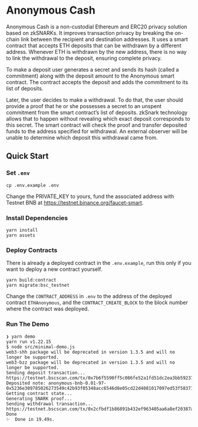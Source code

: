 # Anonymous Cash

Anonymous Cash is a non-custodial Ethereum and ERC20 privacy solution based on zkSNARKs. It improves transaction privacy by breaking the on-chain link between the recipient and destination addresses. It uses a smart contract that accepts ETH deposits that can be withdrawn by a different address. Whenever ETH is withdrawn by the new address, there is no way to link the withdrawal to the deposit, ensuring complete privacy.

To make a deposit user generates a secret and sends its hash (called a commitment) along with the deposit amount to the Anonymous smart contract. The contract accepts the deposit and adds the commitment to its list of deposits.

Later, the user decides to make a withdrawal. To do that, the user should provide a proof that he or she possesses a secret to an unspent commitment from the smart contract’s list of deposits. zkSnark technology allows that to happen without revealing which exact deposit corresponds to this secret. The smart contract will check the proof and transfer deposited funds to the address specified for withdrawal. An external observer will be unable to determine which deposit this withdrawal came from.

## Quick Start

### Set `.env`

```
cp .env.example .env
```

Change the PRIVATE_KEY to yours, fund the associated address with Testnet BNB at
<https://testnet.binance.org/faucet-smart>.

### Install Dependencies

```
yarn install
yarn assets
```

### Deploy Contracts

There is already a deployed contract in the `.env.example`, run this only if you want to deploy a new contract yourself.

```
yarn build:contract
yarn migrate:bsc_testnet
```

Change the `CONTRACT_ADDRESS` in `.env` to the address of the deployed contract `ETHAnonymous`,
and the `CONTRACT_CREATE_BLOCK` to the block number where the contract was deployed.

### Run The Demo

```
❯ yarn demo
yarn run v1.22.15
$ node src/minimal-demo.js
web3-shh package will be deprecated in version 1.3.5 and will no longer be supported.
web3-bzz package will be deprecated in version 1.3.5 and will no longer be supported.
Sending deposit transaction...
https://testnet.bscscan.com/tx/0x7b6f5590ff5c086fe52a1fd51dc2ea3bb59237855055eecc431054de1c6ffb58
Deposited note: anonymous-bnb-0.01-97-0x5236e309785026273549c42b93f05348acc6546d8e05cd22d4081017097ed53f58371871ccae4205daa159a770eeeb71a24c17efa5eb6cc59833eb6476bc
Getting contract state...
Generating SNARK proof...
Sending withdrawal transaction...
https://testnet.bscscan.com/tx/0x2cfbdf1b86891b432ef963405aa6a8ef20387ac062bbc02f6225c6eeb8deff55
Done
✨  Done in 19.49s.
```
